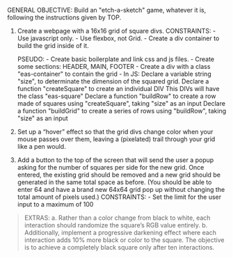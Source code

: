GENERAL OBJECTIVE: Build an "etch-a-sketch" game, whatever it is, following the instructions given by TOP.

1. Create a webpage with a 16x16 grid of square divs.
    CONSTRAINTS:
        - Use javascript only.
        - Use flexbox, not Grid.
        - Create a div container to build the grid inside of it.
    
    PSEUDO:
        - Create basic boilerplate and link css and js files.
        - Create some sections: HEADER, MAIN, FOOTER
        - Create a div with a class "eas-container" to contain the grid
        - In JS:
            Declare a variable string "size", to determinate the dimension of the squared grid.
            Declare a function "createSquare" to create an individual DIV
                This DIVs will have the class "eas-square"
            Declare a function "buildRow" to create a row made of squares using "createSquare", taking "size" as an input
            Declare a function "buildGrid" to create a series of rows using "buildRow", taking "size" as an input

2. Set up a “hover” effect so that the grid divs change color when your mouse passes over them, leaving a (pixelated) trail through your grid like a pen would.

3. Add a button to the top of the screen that will send the user a popup asking for the number of squares per side for the new grid.
   Once entered, the existing grid should be removed and a new grid should be generated in the same total space as before.
   (You should be able to enter 64 and have a brand new 64x64 grid pop up without changing the total amount of pixels used.)
    CONSTRAINTS:
        - Set the limit for the user input to a maximum of 100

> EXTRAS:
a. Rather than a color change from black to white, each interaction should randomize the square’s RGB value entirely.
b. Additionally, implement a progressive darkening effect where each interaction adds 10% more black or color to the square. The objective is to achieve a completely black square only after ten interactions.